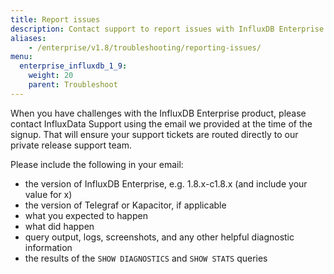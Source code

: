 ```yaml
---
title: Report issues
description: Contact support to report issues with InfluxDB Enterprise.
aliases:
    - /enterprise/v1.8/troubleshooting/reporting-issues/
menu:
  enterprise_influxdb_1_9:
    weight: 20
    parent: Troubleshoot
---
```


When you have challenges with the InfluxDB Enterprise product, please contact InfluxData Support
using the email we provided at the time of the signup.
That will ensure your support tickets are routed directly to our private release
support team.

Please include the following in your email:

* the version of InfluxDB Enterprise, e.g. 1.8.x-c1.8.x  (and include your value for x)
* the version of Telegraf or Kapacitor, if applicable
* what you expected to happen
* what did happen
* query output, logs, screenshots, and any other helpful diagnostic information
* the results of the `SHOW DIAGNOSTICS` and `SHOW STATS` queries
